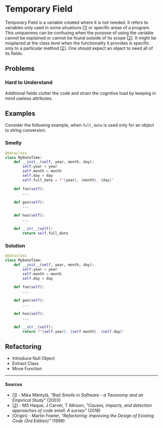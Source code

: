 # Temporary Field

Temporary Field is a variable created where it is not needed. It refers to variables only used in some situations [[1](#sources)] or specific areas of a program. This uniqueness can be confusing when the purpose of using the variable cannot be explained or cannot be found outside of its scope [[2](#sources)]. It might be misplaced at the class level when the functionality it provides is specific only to a particular method [[2](#sources)]. One should expect an object to need all of its fields.

## Problems

### **Hard to Understand**

Additional fields clutter the code and strain the cognitive load by keeping in mind useless attributes.

## Examples



Consider the following example, when `full_date` is used only for an object to string conversion.

### Smelly

```py
@dataclass
class MyDateTime:
    def __init__(self, year, month, day):
        self.year = year
        self.month = month
        self.day = day
        self.full_date = f"{year}, {month}, {day}"

    def foo(self):
        ...

    def goo(self):
        ...

    def hoo(self):
        ...

    def __str__(self):
        return self.full_date
```

### Solution

```py
@dataclass
class MyDateTime:
    def __init__(self, year, month, day):
        self.year = year
        self.month = month
        self.day = day

    def foo(self):
        ...

    def goo(self):
        ...

    def hoo(self):
        ...

    def __str__(self):
        return f"{self.year}, {self.month}, {self.day}"
```



## Refactoring

- Introduce Null Object
- Extract Class
- Move Function

---

#### Sources

- [[1](#sources)] - Mika Mäntylä, _"Bad Smells in Software - a Taxonomy and an Empirical Study"_ (2003)
- [[2](#sources)] - MS Haque, J Carver, T Atkison, _"Causes, impacts, and detection approaches of code smell: A survey"_ (2018)
- [Origin] - Martin Fowler, _"Refactoring: Improving the Design of Existing Code (3rd Edition)"_ (1999)
